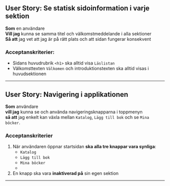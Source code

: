 ## User Story: Se statisk sidoinformation i varje sektion

**Som** en användare  
**Vill jag** kunna se samma titel och välkomstmeddelande i alla sektioner  
**Så att** jag vet att jag är på rätt plats och att sidan fungerar konsekvent

### Acceptanskriterier:
- Sidans huvudrubrik `<h1>` ska alltid visa `Läslistan`
- Välkomsttexten `Välkomen` och introduktionstexten ska alltid visas i huvudsektionen

---

## User Story: Navigering i applikationen

**Som** användare  
**vill jag** kunna se och använda navigeringsknapparna i toppmenyn  
**så att** jag enkelt kan växla mellan `Katalog`, `Lägg till bok` och se `Mina böcker`.

### Acceptanskriterier

1. När användaren öppnar startsidan **ska alla tre knappar vara synliga**:
   - `Katalog`
   - `Lägg till bok`
   - `Mina böcker`
   - 
2. En knapp ska vara **inaktiverad på** sin egen sektion

---